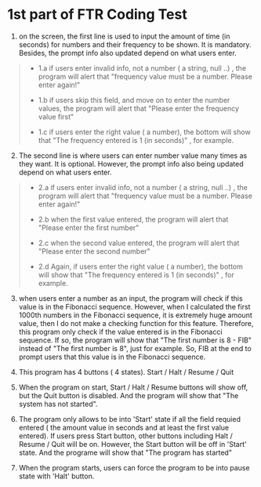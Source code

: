 # 1st part of FTR Coding Test

1. on the screen, the first line is used to input the amount of time (in seconds) for numbers and their frequency to be shown. It is mandatory. Besides, the prompt info also updated depend on what users enter. 
 > - <p>1.a if users enter invalid info, not a number ( a string, null ..) , the program will alert that "frequency value must be a number. Please enter again!" </p>
 > 
 > - <p>1.b if users skip this field, and move on to enter the number values, the program will alert that "Please enter the frequency value first" </p>
 > 
 > - <p>1.c if users enter the right value ( a number), the bottom will show that "The frequency entered is 1 (in seconds)" , for example. </p>

2. The second line is where users can enter number value many times as they want. It is optional. However, the prompt info also being updated depend on what users enter.
 > - <p>2.a if users enter invalid info, not a number ( a string, null ..) , the program will alert that "frequency value must be a number. Please enter again!" </p>
 > 
 > - <p>2.b when the first value entered, the program will alert that "Please enter the first number" </p>
 > 
 > - <p>2.c when the second value entered, the program will alert that "Please enter the second number" </p>
 > 
 > - <p>2.d Again, if users enter the right value ( a number), the bottom will show that "The frequency entered is 1 (in seconds)" , for example.</p>

3. when users enter a number as an input, the program will check if this value is in the Fibonacci sequence. However, when I calculated the first 1000th numbers in the Fibonacci sequence, it is extremely huge amount value, then I do not make a checking function for this feature. Therefore, this program only check if the value entered is in the Fibonacci sequence. If so, the program will show that "The first number is 8 - FIB" instead of "The first number is 8", just for example. So, FIB at the end to prompt users that this value is in the Fibonacci sequence.

4. This program has 4 buttons ( 4 states). Start / Halt / Resume / Quit

5. When the program on start, Start / Halt / Resume buttons will show off, but the Quit button is disabled. And the program will show that "The system has not started".

6. The program only allows to be into 'Start' state if all the field requied entered ( the amount value in seconds and at least the first value entered). If users press Start button, other buttons including Halt / Resume / Quit will be on. However, the Start button will be off in 'Start' state. And the programe will show that "The program has started"

7. When the program starts, users can force the program to be into pause state with 'Halt' button.







  
  

